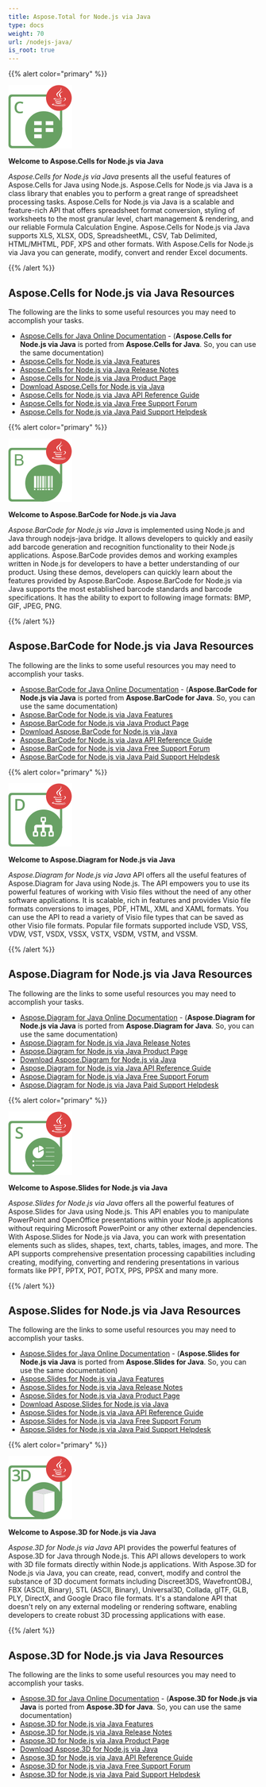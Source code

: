 ```yaml
---
title: Aspose.Total for Node.js via Java
type: docs
weight: 70
url: /nodejs-java/
is_root: true
---
```


{{% alert color="primary" %}}

![Aspose.Cells for Node.js via Java](aspose_cells-for-nodejs-java.png)

**Welcome to Aspose.Cells for Node.js via Java**

_Aspose.Cells for Node.js via Java_ presents all the useful features of Aspose.Cells for Java using Node.js. Aspose.Cells for Node.js via Java is a class library that enables you to perform a great range of spreadsheet processing tasks. Aspose.Cells for Node.js via Java is a scalable and feature-rich API that offers spreadsheet format conversion, styling of worksheets to the most granular level, chart management & rendering, and our reliable Formula Calculation Engine. Aspose.Cells for Node.js via Java supports XLS, XLSX, ODS, SpreadsheetML, CSV, Tab Delimited, HTML/MHTML, PDF, XPS and other formats. With Aspose.Cells for Node.js via Java you can generate, modify, convert and render Excel documents.

{{% /alert %}}

## **Aspose.Cells for Node.js via Java Resources**

The following are the links to some useful resources you may need to accomplish your tasks.

- [Aspose.Cells for Java Online Documentation](https://docs.aspose.com/cells/java/) - (**Aspose.Cells for Node.js via Java** is ported from **Aspose.Cells for Java**. So, you can use the same documentation)
- [Aspose.Cells for Node.js via Java Features](https://docs.aspose.com/cells/nodejsjava/features/)
- [Aspose.Cells for Node.js via Java Release Notes](https://docs.aspose.com/cells/nodejsjava/release-notes/)
- [Aspose.Cells for Node.js via Java Product Page](https://products.aspose.com/cells/nodejs-java/)
- [Download Aspose.Cells for Node.js via Java](https://releases.aspose.com/cells/nodejs/)
- [Aspose.Cells for Node.js via Java API Reference Guide](https://reference.aspose.com/cells/nodejs/)
- [Aspose.Cells for Node.js via Java Free Support Forum](https://forum.aspose.com/)
- [Aspose.Cells for Node.js via Java Paid Support Helpdesk](https://helpdesk.aspose.com/)

{{% alert color="primary" %}}

![Aspose.BarCode for Node.js via Java](aspose_barcode-for-nodejs-java.png)

**Welcome to Aspose.BarCode for Node.js via Java**

_Aspose.BarCode for Node.js via Java_ is implemented using Node.js and Java through nodejs-java bridge. It allows developers to quickly and easily add barcode generation and recognition functionality to their Node.js applications. Aspose.BarCode provides demos and working examples written in Node.js for developers to have a better understanding of our product. Using these demos, developers can quickly learn about the features provided by Aspose.BarCode. Aspose.BarCode for Node.js via Java supports the most established barcode standards and barcode specifications. It has the ability to export to following image formats: BMP, GIF, JPEG, PNG.

{{% /alert %}}

## **Aspose.BarCode for Node.js via Java Resources**

The following are the links to some useful resources you may need to accomplish your tasks.

- [Aspose.BarCode for Java Online Documentation](https://docs.aspose.com/barcode/java/) - (**Aspose.BarCode for Node.js via Java** is ported from **Aspose.BarCode for Java**. So, you can use the same documentation)
- [Aspose.BarCode for Node.js via Java Features](https://docs.aspose.com/barcode/java/aspose-barcode-for-node-js-via-java-features/)
- [Aspose.BarCode for Node.js via Java Product Page](https://products.aspose.com/barcode/nodejs-java/)
- [Download Aspose.BarCode for Node.js via Java](https://releases.aspose.com/barcode/nodejs/)
- [Aspose.BarCode for Node.js via Java API Reference Guide](https://reference.aspose.com/barcode/nodejs/)
- [Aspose.BarCode for Node.js via Java Free Support Forum](https://forum.aspose.com/)
- [Aspose.BarCode for Node.js via Java Paid Support Helpdesk](https://helpdesk.aspose.com/)

{{% alert color="primary" %}}

![Aspose.Diagram for Node.js via Java](aspose_diagram-for-nodejs-java.png)

**Welcome to Aspose.Diagram for Node.js via Java**

_Aspose.Diagram for Node.js via Java_ API offers all the useful features of Aspose.Diagram for Java using Node.js. The API empowers you to use its powerful features of working with Visio files without the need of any other software applications. It is scalable, rich in features and provides Visio file formats conversions to images, PDF, HTML, XML and XAML formats. You can use the API to read a variety of Visio file types that can be saved as other Visio file formats. Popular file formats supported include VSD, VSS, VDW, VST, VSDX, VSSX, VSTX, VSDM, VSTM, and VSSM.

{{% /alert %}}

## **Aspose.Diagram for Node.js via Java Resources**

The following are the links to some useful resources you may need to accomplish your tasks.

- [Aspose.Diagram for Java Online Documentation](https://docs.aspose.com/diagram/java/) - (**Aspose.Diagram for Node.js via Java** is ported from **Aspose.Diagram for Java**. So, you can use the same documentation)
- [Aspose.Diagram for Node.js via Java Release Notes](https://docs.aspose.com/diagram/nodejsjava/release-notes/)
- [Aspose.Diagram for Node.js via Java Product Page](https://products.aspose.com/diagram/nodejs-java/)
- [Download Aspose.Diagram for Node.js via Java](https://releases.aspose.com/diagram/nodejs/)
- [Aspose.Diagram for Node.js via Java API Reference Guide](https://reference.aspose.com/diagram/nodejs/)
- [Aspose.Diagram for Node.js via Java Free Support Forum](https://forum.aspose.com/)
- [Aspose.Diagram for Node.js via Java Paid Support Helpdesk](https://helpdesk.aspose.com/)

{{% alert color="primary" %}}

![Aspose.Slides for Node.js via Java](aspose_slides-for-nodejs-java.png)

**Welcome to Aspose.Slides for Node.js via Java**

_Aspose.Slides for Node.js via Java_ offers all the powerful features of Aspose.Slides for Java using Node.js. This API enables you to manipulate PowerPoint and OpenOffice presentations within your Node.js applications without requiring Microsoft PowerPoint or any other external dependencies. With Aspose.Slides for Node.js via Java, you can work with presentation elements such as slides, shapes, text, charts, tables, images, and more. The API supports comprehensive presentation processing capabilities including creating, modifying, converting and rendering presentations in various formats like PPT, PPTX, POT, POTX, PPS, PPSX and many more.

{{% /alert %}}

## **Aspose.Slides for Node.js via Java Resources**

The following are the links to some useful resources you may need to accomplish your tasks.

- [Aspose.Slides for Java Online Documentation](https://docs.aspose.com/slides/java/) - (**Aspose.Slides for Node.js via Java** is ported from **Aspose.Slides for Java**. So, you can use the same documentation)
- [Aspose.Slides for Node.js via Java Features](https://docs.aspose.com/slides/nodejs-java/features-overview/)
- [Aspose.Slides for Node.js via Java Release Notes](https://releases.aspose.com/slides/nodejs-java/release-notes/)
- [Aspose.Slides for Node.js via Java Product Page](https://products.aspose.com/slides/nodejs-java/)
- [Download Aspose.Slides for Node.js via Java](https://releases.aspose.com/slides/nodejs-java/)
- [Aspose.Slides for Node.js via Java API Reference Guide](https://reference.aspose.com/slides/nodejs-java/)
- [Aspose.Slides for Node.js via Java Free Support Forum](https://forum.aspose.com/)
- [Aspose.Slides for Node.js via Java Paid Support Helpdesk](https://helpdesk.aspose.com/)

{{% alert color="primary" %}}

![Aspose.3D for Node.js via Java](aspose_3d-for-nodejs-java.png)

**Welcome to Aspose.3D for Node.js via Java**

_Aspose.3D for Node.js via Java_ API provides the powerful features of Aspose.3D for Java through Node.js. This API allows developers to work with 3D file formats directly within Node.js applications. With Aspose.3D for Node.js via Java, you can create, read, convert, modify and control the substance of 3D document formats including Discreet3DS, WavefrontOBJ, FBX (ASCII, Binary), STL (ASCII, Binary), Universal3D, Collada, glTF, GLB, PLY, DirectX, and Google Draco file formats. It's a standalone API that doesn't rely on any external modeling or rendering software, enabling developers to create robust 3D processing applications with ease.

{{% /alert %}}

## **Aspose.3D for Node.js via Java Resources**

The following are the links to some useful resources you may need to accomplish your tasks.

- [Aspose.3D for Java Online Documentation](https://docs.aspose.com/3d/java/) - (**Aspose.3D for Node.js via Java** is ported from **Aspose.3D for Java**. So, you can use the same documentation)
- [Aspose.3D for Node.js via Java Features](https://docs.aspose.com/3d/nodejs-java/product-overview/)
- [Aspose.3D for Node.js via Java Release Notes](https://releases.aspose.com/3d/nodejs-java/release-notes/)
- [Aspose.3D for Node.js via Java Product Page](https://products.aspose.com/3d/nodejs-java/)
- [Download Aspose.3D for Node.js via Java](https://releases.aspose.com/3d/nodejs-java/)
- [Aspose.3D for Node.js via Java API Reference Guide](https://reference.aspose.com/3d/nodejs-java/)
- [Aspose.3D for Node.js via Java Free Support Forum](https://forum.aspose.com/)
- [Aspose.3D for Node.js via Java Paid Support Helpdesk](https://helpdesk.aspose.com/)